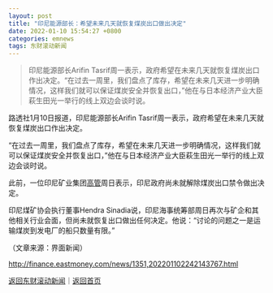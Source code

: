 ```yaml
---
layout: post
title: "印尼能源部长：希望未来几天就恢复煤炭出口做出决定"
date: 2022-01-10 15:54:27 +0800
categories: emnews
tags: 东财滚动新闻
---
```

> 印尼能源部长Arifin Tasrif周一表示，政府希望在未来几天就恢复煤炭出口作出决定。“在过去一周里，我们盘点了库存，希望在未来几天进一步明确情况，这样我们就可以保证煤炭安全并恢复出口，”他在与日本经济产业大臣萩生田光一举行的线上双边会谈时说。

<p>路透社1月10日报道，印尼能源部长Arifin Tasrif周一表示，政府希望在未来几天就恢复煤炭出口作出决定。</p>
 <p>“在过去一周里，我们盘点了库存，希望在未来几天进一步明确情况，这样我们就可以保证煤炭安全并恢复出口，”他在与日本经济产业大臣萩生田光一举行的线上双边会谈时说。</p>
 <p>此前，一位印尼矿业集团<span id="Info.3290"><a href="http://data.eastmoney.com/executive/" class="infokey">高管</a></span>周日表示，印尼政府尚未就解除煤炭出口禁令做出决定。</p>
 <p>印尼煤矿协会执行董事Hendra Sinadia说，印尼海事统筹部周日再次与矿企和其他相关行业会面，但尚未就恢复出口做出任何决定。他说：“讨论的问题之一是运输煤炭到发电厂的船只数量有限。”</p><p class="em_media">（文章来源：界面新闻）</p>

<http://finance.eastmoney.com/news/1351,202201102242143767.html>

[返回东财滚动新闻](//finews.withounder.com/emnews/)｜[返回首页](//finews.withounder.com/)